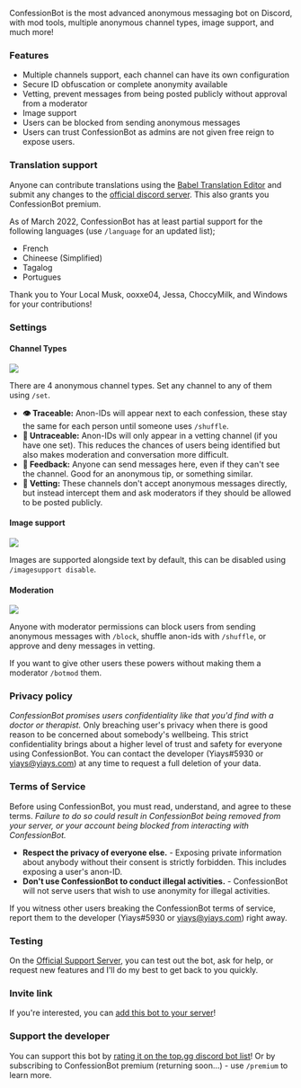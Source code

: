 ConfessionBot is the most advanced anonymous messaging bot on Discord, with mod tools, multiple anonymous channel types, image support, and much more!

### Features

*   Multiple channels support, each channel can have its own configuration
*   Secure ID obfuscation or complete anonymity available
*   Vetting, prevent messages from being posted publicly without approval from a moderator
*   Image support
*   Users can be blocked from sending anonymous messages
*   Users can trust ConfessionBot as admins are not given free reign to expose users.

### Translation support

Anyone can contribute translations using the [Babel Translation Editor](https://translate.yiays.com) and submit any changes to the [official discord server](https://discord.gg/wfKx24kDUR). This also grants you ConfessionBot premium.

As of March 2022, ConfessionBot has at least partial support for the following languages (use `/language` for an updated list);

*   French
*   Chineese (Simplified)
*   Tagalog
*   Portugues

Thank you to Your Local Musk, ooxxe04, Jessa, ChoccyMilk, and Windows for your contributions!

### Settings

#### Channel Types

![](https://cdn.yiays.com/blog/cb-channels.webp)

There are 4 anonymous channel types. Set any channel to any of them using `/set`.

*   **👁️ Traceable:** Anon-IDs will appear next to each confession, these stay the same for each person until someone uses `/shuffle`.
*   **🙈 Untraceable:** Anon-IDs will only appear in a vetting channel (if you have one set). This reduces the chances of users being identified but also makes moderation and conversation more difficult.
*   **📣 Feedback:** Anyone can send messages here, even if they can't see the channel. Good for an anonymous tip, or something similar.
*   **🤔 Vetting:** These channels don't accept anonymous messages directly, but instead intercept them and ask moderators if they should be allowed to be posted publicly.

#### Image support

![](https://cdn.yiays.com/blog/cb-imagesupport.webp)

Images are supported alongside text by default, this can be disabled using `/imagesupport disable`.

#### Moderation

![](https://cdn.yiays.com/blog/cb-moderation.webp)

Anyone with moderator permissions can block users from sending anonymous messages with `/block`, shuffle anon-ids with `/shuffle`, or approve and deny messages in vetting.

If you want to give other users these powers without making them a moderator `/botmod` them.

### Privacy policy

_ConfessionBot promises users confidentiality like that you'd find with a doctor or therapist._ Only breaching user's privacy when there is good reason to be concerned about somebody's wellbeing. This strict confidentiality brings about a higher level of trust and safety for everyone using ConfessionBot. You can contact the developer (Yiays#5930 or [yiays@yiays.com](mailto:yiays@yiays.com)) at any time to request a full deletion of your data.

### Terms of Service

Before using ConfessionBot, you must read, understand, and agree to these terms. _Failure to do so could result in ConfessionBot being removed from your server, or your account being blocked from interacting with ConfessionBot._

*   **Respect the privacy of everyone else.** - Exposing private information about anybody without their consent is strictly forbidden. This includes exposing a user's anon-ID.
*   **Don't use ConfessionBot to conduct illegal activities.** - ConfessionBot will not serve users that wish to use anonymity for illegal activities.

If you witness other users breaking the ConfessionBot terms of service, report them to the developer (Yiays#5930 or [yiays@yiays.com](mailto:yiays@yiays.com)) right away.

### Testing

On the [Official Support Server](https://discord.gg/wfKx24kDUR), you can test out the bot, ask for help, or request new features and I'll do my best to get back to you quickly.

### Invite link

If you're interested, you can [add this bot to your server](https://top.gg/bot/562440687363293195)!

### Support the developer

You can support this bot by [rating it on the top.gg discord bot list](https://top.gg/bot/562440687363293195)! Or by subscribing to ConfessionBot premium (returning soon…) - use `/premium` to learn more.